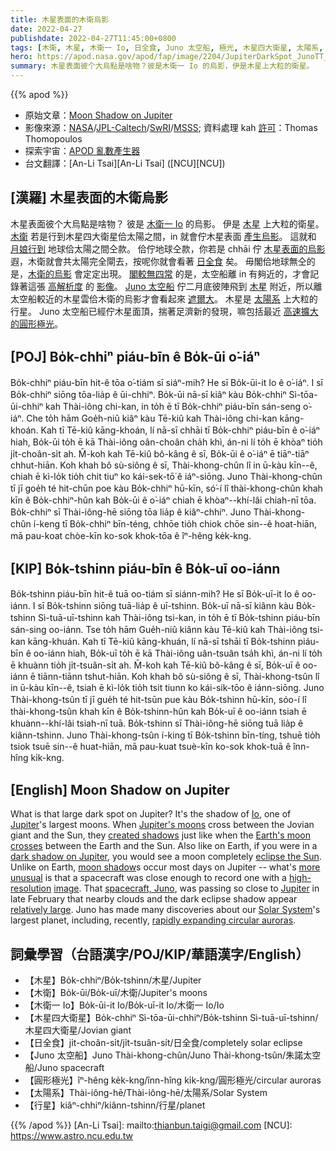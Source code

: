 ```yaml
---
title: 木星表面的木衛烏影
date: 2022-04-27
publishdate: 2022-04-27T11:45:00+0800
tags: [木衛, 木星, 木衛一 Io, 日全食, Juno 太空船, 極光, 木星四大衛星, 太陽系, 圓形極光]
hero: https://apod.nasa.gov/apod/fap/image/2204/JupiterDarkSpot_JunoTT_1080.jpg
summary: 木星表面彼个大烏點是啥物？彼是木衛一 Io 的烏影，伊是木星上大粒的衛星。
---
```


{{% apod %}}

- 原始文章：[Moon Shadow on Jupiter](https://apod.nasa.gov/apod/ap220427.html)
- 影像來源：[NASA](https://www.nasa.gov/)/[JPL-Caltech](https://www.jpl.nasa.gov/)/[SwRI](https://www.swri.org/)/[MSSS](http://www.msss.com/); 資料處理 kah [許可](https://creativecommons.org/licenses/by/4.0/)：Thomas Thomopoulos
- 探索宇宙：[APOD 亂數產生器](http://apod.nasa.gov/apod/random_apod.html)
- 台文翻譯：[An-Li Tsai][An-Li Tsai] ([NCU][NCU])

## [漢羅] 木星表面的木衛烏影
木星表面彼个大烏點是啥物？
彼是 [木衛一 Io][Io] 的烏影。
伊是 [木星][Jupiter 1] 上大粒的衛星。
[木衛][Jupiter's moons] 若是行到木星四大衛星佮太陽之間，in 就會佇木星表面 [產生烏影][created shadows]。
這就和 [月娘行到][Earth's moon crosses] 地球佮太陽之間仝款。
佮佇地球仝款，你若是 chhāi 佇 [木星表面的烏影][dark shadow on Jupiter] 遐，木衛就會共太陽完全閘去，按呢你就會看著 [日全食][eclipse the Sun] 矣。
毋閣佮地球無仝的是，[木衛的烏影][moon shadow] 會定定出現。
[閣較無四常][more unusual] 的是，太空船離 in 有夠近的，才會記錄著這張 [高解析度][high-resolution] 的 [影像][image]。
[Juno 太空船][spacecraft, Juno] 佇二月底彼陣飛到 [木星][Jupiter 2] 附近，所以離太空船較近的木星雲佮木衛的烏影才會看起來 [遮爾大][relatively large]。
木星是 [太陽系][Solar System] 上大粒的行星。
Juno 太空船已經佇木星面頂，揣著足濟新的發現，嘛包括最近 [高速擴大的圓形極光][rapidly expanding circular auroras]。

## [POJ] Bo̍k-chhiⁿ piáu-bīn ê Bo̍k-ūi o͘-iáⁿ
Bo̍k-chhiⁿ piáu-bīn hit-ê tōa o͘-tiám sī siáⁿ-mih?
He sī Bo̍k-ūi-it Io ê o͘-iáⁿ.
I sī Bo̍k-chhiⁿ siōng tōa-lia̍p ê ūi-chhiⁿ.
Bo̍k-ūi nā-sī kiâⁿ kàu Bo̍k-chhiⁿ Sì-tōa-ūi-chhiⁿ kah Thài-iông chi-kan, in to̍h ē tī Bo̍k-chhiⁿ piáu-bīn sán-seng o͘-iáⁿ.
Che to̍h hām Goe̍h-niû kiâⁿ kàu Tē-kiû kah Thài-iông chi-kan kāng-khoán.
Kah tī Tē-kiû kāng-khoán, lí nā-sī chhāi tī Bo̍k-chhiⁿ piáu-bīn ê o͘-iáⁿ hiah, Bo̍k-ūi to̍h ē kā Thài-iông oân-choân cha̍h khì, án-ni lí to̍h ē khòaⁿ tio̍h ji̍t-choân-si̍t ah.
M̄-koh kah Tē-kiû bô-kâng ê sī, Bo̍k-ūi ê o͘-iáⁿ ē tiāⁿ-tiāⁿ chhut-hiān.
Koh khah bô sù-siông ê sī, Thài-khong-chûn lî in ū-kàu kīn--ê, chiah ē kì-lo̍k tio̍h chit tiuⁿ ko kái-sek-tō͘ ê iáⁿ-siōng.
Juno Thài-khong-chûn tī jī goe̍h té hit-chūn poe kàu Bo̍k-chhiⁿ hū-kīn, só͘-í lî thài-khong-chûn khah kīn ê Bo̍k-chhiⁿ-hûn kah Bo̍k-ūi ê o͘-iáⁿ chiah ē khòaⁿ--khí-lâi chiah-nī tōa.
Bo̍k-chhiⁿ sī Thài-iông-hē siōng tōa lia̍p ê kiâⁿ-chhiⁿ.
Juno Thài-khong-chûn í-keng tī Bo̍k-chhiⁿ bīn-téng, chhōe tio̍h chiok chōe sin--ê hoat-hiān, mā pau-koat chòe-kīn ko-sok khok-tōa ê îⁿ-hêng ke̍k-kng.

## [KIP] Bo̍k-tshinn piáu-bīn ê Bo̍k-uī oo-iánn
Bo̍k-tshinn piáu-bīn hit-ê tuā oo-tiám sī siánn-mih?
He sī Bo̍k-uī-it Io ê oo-iánn.
I sī Bo̍k-tshinn siōng tuā-lia̍p ê uī-tshinn.
Bo̍k-uī nā-sī kiânn kàu Bo̍k-tshinn Sì-tuā-uī-tshinn kah Thài-iông tsi-kan, in to̍h ē tī Bo̍k-tshinn piáu-bīn sán-sing oo-iánn.
Tse to̍h hām Gue̍h-niû kiânn kàu Tē-kiû kah Thài-iông tsi-kan kāng-khuán.
Kah tī Tē-kiû kāng-khuán, lí nā-sī tshāi tī Bo̍k-tshinn piáu-bīn ê oo-iánn hiah, Bo̍k-uī to̍h ē kā Thài-iông uân-tsuân tsa̍h khì, án-ni lí to̍h ē khuànn tio̍h ji̍t-tsuân-si̍t ah.
M̄-koh kah Tē-kiû bô-kâng ê sī, Bo̍k-uī ê oo-iánn ē tiānn-tiānn tshut-hiān.
Koh khah bô sù-siông ê sī, Thài-khong-tsûn lî in ū-kàu kīn--ê, tsiah ē kì-lo̍k tio̍h tsit tiunn ko kái-sik-tōo ê iánn-siōng.
Juno Thài-khong-tsûn tī jī gue̍h té hit-tsūn pue kàu Bo̍k-tshinn hū-kīn, sóo-í lî thài-khong-tsûn khah kīn ê Bo̍k-tshinn-hûn kah Bo̍k-uī ê oo-iánn tsiah ē khuànn--khí-lâi tsiah-nī tuā.
Bo̍k-tshinn sī Thài-iông-hē siōng tuā lia̍p ê kiânn-tshinn.
Juno Thài-khong-tsûn í-king tī Bo̍k-tshinn bīn-tíng, tshuē tio̍h tsiok tsuē sin--ê huat-hiān, mā pau-kuat tsuè-kīn ko-sok khok-tuā ê înn-hîng ki̍k-kng.

## [English] Moon Shadow on Jupiter
What is that large dark spot on Jupiter?
It's the shadow of [Io][Io], one of [Jupiter][Jupiter 1]'s largest moons.
When [Jupiter's moons][Jupiter's moons] cross between the Jovian giant and the Sun, they [created shadows][created shadows] just like when the [Earth's moon crosses][Earth's moon crosses] between the Earth and the Sun.
Also like on Earth, if you were in a [dark shadow on Jupiter][dark shadow on Jupiter], you would see a moon completely [eclipse the Sun][eclipse the Sun].
Unlike on Earth, [moon shadow][moon shadow]s occur most days on Jupiter -- what's [more unusual][more unusual] is that a spacecraft was close enough to record one with a [high-resolution][high-resolution] [image][image].
That [spacecraft, Juno][spacecraft, Juno], was passing so close to [Jupiter][Jupiter 2] in late February that nearby clouds and the dark eclipse shadow appear [relatively large][relatively large].
Juno has made many discoveries about our [Solar System][Solar System]'s largest planet, including, recently, [rapidly expanding circular auroras][rapidly expanding circular auroras].

## 詞彙學習（台語漢字/POJ/KIP/華語漢字/English）
- 【木星】Bo̍k-chhiⁿ/Bo̍k-tshinn/木星/Jupiter
- 【木衛】Bo̍k-ūi/Bo̍k-uī/木衛/Jupiter's moons
- 【木衛一 Io】Bo̍k-ūi-it Io/Bo̍k-uī-it Io/木衛一 Io/Io
- 【木星四大衛星】Bo̍k-chhiⁿ Sì-tōa-ūi-chhiⁿ/Bo̍k-tshinn Sì-tuā-uī-tshinn/木星四大衛星/Jovian giant
- 【日全食】ji̍t-choân-si̍t/ji̍t-tsuân-si̍t/日全食/completely solar eclipse
- 【Juno 太空船】Juno Thài-khong-chûn/Juno Thài-khong-tsûn/朱諾太空船/Juno spacecraft
- 【圓形極光】îⁿ-hêng ke̍k-kng/înn-hîng ki̍k-kng/圓形極光/circular auroras
- 【太陽系】Thài-iông-hē/Thài-iông-hē/太陽系/Solar System
- 【行星】kiâⁿ-chhiⁿ/kiânn-tshinn/行星/planet


{{% /apod %}}
[An-Li Tsai]: mailto:thianbun.taigi@gmail.com
[NCU]: https://www.astro.ncu.edu.tw

[copyright]: https://apod.nasa.gov/apod/fap/lib/about_apod.html#srapply

[Io]:https://apod.nasa.gov/apod/ap140330.html
[Jupiter 1]:https://solarsystem.nasa.gov/planets/jupiter/in-depth/
[Jupiter's moons]:https://solarsystem.nasa.gov/moons/jupiter-moons/overview//
[created shadows]:https://apod.nasa.gov/apod/ap110102.html
[Earth's moon crosses]:https://eclipse2017.nasa.gov/static/img/eclipse-who-what-where-and-how/eclipsesHOW.png
[dark shadow on Jupiter]:https://apod.nasa.gov/apod/ap200628.html
[eclipse the Sun]:https://apod.nasa.gov/apod/ap170820.html
[moon shadow]:https://youtu.be/kGNxKnLmOH4
[more unusual]:http://funkot.ru/wp-content/uploads/2013/12/kotik-v-shapochke.jpg
[high-resolution]:https://www.missionjuno.swri.edu/news/juno-captures-moon-shadow-on-jupiter
[image]:https://photojournal.jpl.nasa.gov/catalog/PIA25015
[spacecraft, Juno]:https://www.nasa.gov/mission_pages/juno/spacecraft/index.html
[Jupiter 2]:https://en.wikipedia.org/wiki/Jupiter
[relatively large]:https://apod.nasa.gov/apod/ap190508.html
[Solar System]:https://spaceplace.nasa.gov/menu/solar-system/
[rapidly expanding circular auroras]:https://agupubs.onlinelibrary.wiley.com/doi/10.1029/2020JA028971
